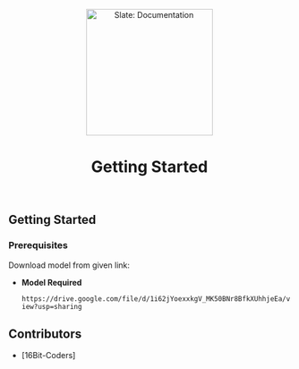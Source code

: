 <p align="center">
  <img src="https://miro.medium.com/max/1600/1*S8Il5ethl3YFh0M9XKVz-A.png" alt="Slate: Documentation" width="226">
  <h1 align="center">Getting Started</h1>
  <br>
</p>

Getting Started 
------------------------------

### Prerequisites

Download model from given link:


 - **Model Required**
 
      `https://drive.google.com/file/d/1i62jYoexxkgV_MK50BNr8BfkXUhhjeEa/view?usp=sharing`
      


Contributors
--------------------
  - [16Bit-Coders]
